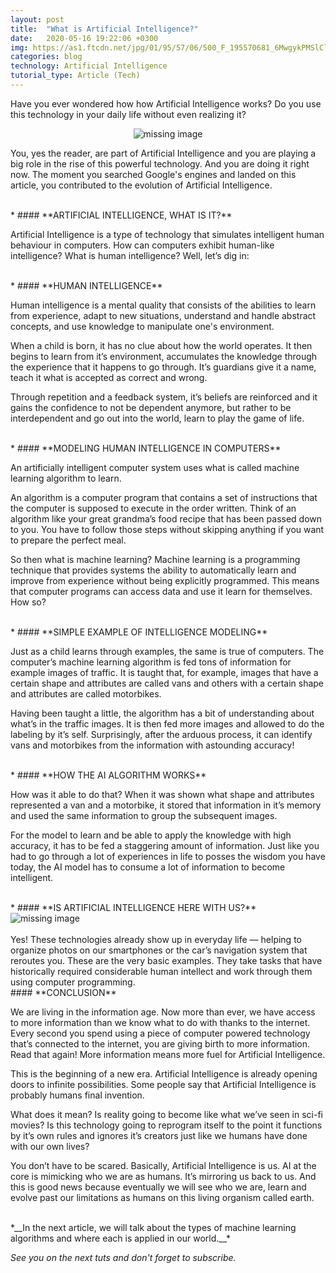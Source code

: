 ```yaml
---
layout: post
title:  "What is Artificial Intelligence?"
date:   2020-05-16 19:22:06 +0300
img: https://as1.ftcdn.net/jpg/01/95/57/06/500_F_195570681_6MwgykPMSlClarv0or2m3dBqQToCF0fB.jpg
categories: blog
technology: Artificial Intelligence
tutorial_type: Article (Tech)
---
```




Have you ever wondered how how Artificial Intelligence works? Do you use this technology in your daily life without even realizing it?

   <div align="center"> 
     <img srcset="https://as1.ftcdn.net/jpg/01/95/57/06/500_F_195570681_6MwgykPMSlClarv0or2m3dBqQToCF0fB.jpg 1x, https://as1.ftcdn.net/jpg/01/95/57/06/500_F_195570681_6MwgykPMSlClarv0or2m3dBqQToCF0fB.jpg 2x" alt="missing image"/>
   </div> 




You, yes the reader, are part of Artificial Intelligence and you are playing a big role in the rise of this powerful technology. And you are doing it right now. The moment you searched Google's engines and landed on this article, you contributed to the evolution of Artificial Intelligence.

 <br>
* #### **ARTIFICIAL INTELLIGENCE, WHAT IS IT?**

Artificial Intelligence is a type of technology that simulates intelligent human behaviour in computers.
How can computers exhibit human-like intelligence? What is human intelligence? Well, let’s dig in:

 <br>
* #### **HUMAN INTELLIGENCE**

Human intelligence is a mental quality that consists of the abilities to learn from experience, adapt to new situations, understand and handle abstract concepts, and use knowledge to manipulate one's environment.

When a child is born, it has no clue about how the world operates. It then begins to learn from it’s environment, accumulates the knowledge through the experience that it happens to go through. It’s guardians give it a name, teach it what is accepted as correct and wrong.

Through repetition and a feedback system, it’s beliefs are reinforced and it gains the confidence to not be dependent anymore, but rather to be interdependent and go out into the world, learn to play the game of life.

 <br>
 * #### **MODELING HUMAN INTELLIGENCE IN COMPUTERS**

An artificially intelligent computer system uses what is called machine learning algorithm to learn.

An algorithm is a computer program that contains a set of instructions that the computer is supposed to execute in the order written. Think of  an algorithm like your great grandma’s food recipe that has been passed down to you. You have to follow those steps without skipping anything if you want to prepare the perfect meal.

So then what is machine learning?
Machine learning is a programming technique that provides systems the ability to automatically learn and improve from experience without being explicitly programmed. This means that computer programs can access data and use it learn for themselves. How so?

 <br>
 * #### **SIMPLE EXAMPLE OF INTELLIGENCE MODELING**

Just as a child learns through examples, the same is true of computers. The computer’s machine learning algorithm is fed tons of information for example images of traffic. It is taught that, for example, images that have a certain shape and attributes are called vans and others with a certain shape and attributes are called motorbikes. 

Having been taught a little, the algorithm has a bit of understanding about what’s in the traffic images. It is then fed more images and allowed to do the labeling by it’s self. Surprisingly, after the arduous process, it can identify vans and motorbikes from the information with astounding accuracy!

 <br>
* #### **HOW THE AI ALGORITHM WORKS**

How was it able to do that?
When it was shown what shape and attributes represented a van and a motorbike, it stored that information in it’s memory and used the same information to group the subsequent images.

For the model to learn and be able to apply the knowledge with high accuracy, it has to be fed a staggering amount of information. Just like you had to go through a lot of experiences in life to posses the wisdom you have today, the AI model has to consume a lot of information to become intelligent.
 
 <br>
* #### **IS ARTIFICIAL INTELLIGENCE HERE WITH US?**

   <div align="justify"> 
     <img srcset="https://www.gettingsmart.com/wp-content/uploads/2018/12/artificial-intelligence-education.jpg 1x, https://www.gettingsmart.com/wp-content/uploads/2018/12/artificial-intelligence-education.jpg 3x" alt="missing image">
   </div> 

 <br>
Yes! These technologies already show up in everyday life — helping to organize photos on our smartphones or the car’s navigation system that reroutes you. These are the very basic examples. They take tasks that have historically required considerable human intellect and work through them using computer programming.


 <br>
#### **CONCLUSION**

We are living in the information age. Now more than ever, we have access to more information than we know what to do with thanks to the internet. Every second you spend using a piece of computer powered technology that’s connected to the internet, you are giving birth to more information. Read that again! More information means more fuel for Artificial Intelligence.

This is the beginning of a new era. Artificial Intelligence is already opening doors to infinite possibilities. Some people say that Artificial Intelligence is probably humans final invention. 

What does it mean? Is reality going to become like what we’ve seen in sci-fi movies? 
Is this technology going to reprogram itself to the point it functions by it’s own rules and ignores it’s creators just like we humans have done with our own lives?

You don’t have to be scared. Basically, Artificial Intelligence is us. AI at the core is mimicking who we are as humans. It’s mirroring us back to us. And this is good news because eventually we will see who we are, learn and evolve past our limitations as humans on this living organism called earth.

<br>
*__In the next article, we will talk about the types of machine learning algorithms and where each is applied in our world.__*

*See you on the next tuts and don't forget to subscribe.*


